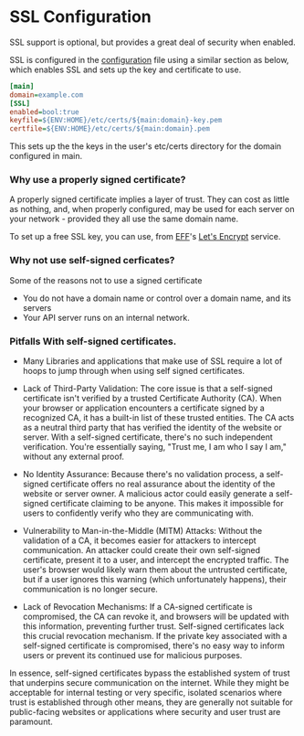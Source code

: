 # SSL Configuration

SSL support is optional, but provides a great deal of security when enabled.

SSL is configured in the [configuration](Config.md) file using a similar section as below, which enables SSL and sets up the key and certificate to use. 

```ini
[main]
domain=example.com
[SSL]
enabled=bool:true
keyfile=${ENV:HOME}/etc/certs/${main:domain}-key.pem
certfile=${ENV:HOME}/etc/certs/${main:domain}.pem
```

This sets up the the keys in the user's etc/certs directory for the domain configured in main.


### Why use a properly signed certificate?

A properly signed certificate implies a layer of trust. They can cost as little as nothing, and, when properly configured, may be used for each server on your network - provided they all use the same domain name. 

To set up a free SSL key, you can use, from [EFF](https://eff.org)'s [Let's Encrypt](https://letsencrypt.org) service. 

### Why not use self-signed cerficates?

Some of the reasons not to use a signed certificate

* You do not have a domain name or control over a domain name, and its servers
* Your API server runs on an internal network.

### Pitfalls With self-signed certificates. 

* Many Libraries and applications that make use of SSL require a lot of hoops to jump through when using self signed certificates. 

* Lack of Third-Party Validation: The core issue is that a self-signed certificate isn't verified by a trusted Certificate Authority (CA). When your browser or application encounters a certificate signed by a recognized CA, it has a built-in list of these trusted entities. The CA acts as a neutral third party that has verified the identity of the website or server. With a self-signed certificate, there's no such independent verification. You're essentially saying, "Trust me, I am who I say I am," without any external proof.

* No Identity Assurance: Because there's no validation process, a self-signed certificate offers no real assurance about the identity of the website or server owner. A malicious actor could easily generate a self-signed certificate claiming to be anyone. This makes it impossible for users to confidently verify who they are communicating with.

* Vulnerability to Man-in-the-Middle (MITM) Attacks: Without the validation of a CA, it becomes easier for attackers to intercept communication. An attacker could create their own self-signed certificate, present it to a user, and intercept the encrypted traffic. The user's browser would likely warn them about the untrusted certificate, but if a user ignores this warning (which unfortunately happens), their communication is no longer secure.

* Lack of Revocation Mechanisms: If a CA-signed certificate is compromised, the CA can revoke it, and browsers will be updated with this information, preventing further trust. Self-signed certificates lack this crucial revocation mechanism. If the private key associated with a self-signed certificate is compromised, there's no easy way to inform users or prevent its continued use for malicious purposes.

In essence, self-signed certificates bypass the established system of trust that underpins secure communication on the internet. While they might be acceptable for internal testing or very specific, isolated scenarios where trust is established through other means, they are generally not suitable for public-facing websites or applications where security and user trust are paramount.
